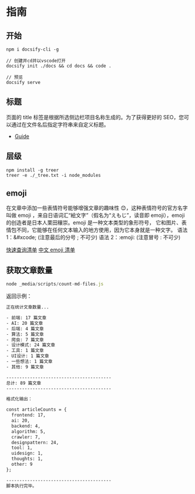 # 指南

## 开始

```shell
npm i docsify-cli -g

// 创建并cd并以vscode打开
docsify init ./docs && cd docs && code .

// 预览
docsify serve
```

## 标题

页面的 title 标签是根据所选侧边栏项目名称生成的。为了获得更好的 SEO，您可以通过在文件名后指定字符串来自定义标题。

- [Guide](guide.md "The greatest guide in the world")

## 层级

```shell
npm install -g treer
treer -e ./_tree.txt -i node_modules
```

## emoji

在文章中添加一些表情符号能够增强文章的趣味性 😊，这种表情符号的官方名字叫做 emoji ，来自日语词汇“絵文字”（假名为“えもじ”，读音即 emoji），emoji 的创造者是日本人栗田穰崇。emoji 是一种文本类型的象形符号， 它和图片、表情包不同，它能够在任何文本输入的地方使用，因为它本身就是一种文字。
语法 1：&#xcode; (注意最后的分号 ; 不可少)
语法 2：:emoji: (注意冒号 : 不可少)

[快速查询清单](https://www.webfx.com/tools/emoji-cheat-sheet/)
[中文 emoji 清单](https://www.emojiall.com/zh-hans)

## 获取文章数量

```js
node _media/scripts/count-md-files.js
```

返回示例：

```txt
正在统计文章数量...

- 前端: 17 篇文章
- AI: 20 篇文章
- 后端: 4 篇文章
- 算法: 5 篇文章
- 爬虫: 7 篇文章
- 设计模式: 24 篇文章
- 工具: 1 篇文章
- UI设计: 1 篇文章
- 一些想法: 1 篇文章
- 其他: 9 篇文章

----------------------------------------
总计: 89 篇文章
----------------------------------------

格式化输出：

const articleCounts = {
  frontend: 17,
  ai: 20,
  backend: 4,
  algorithm: 5,
  crawler: 7,
  designpattern: 24,
  tool: 1,
  uidesign: 1,
  thoughts: 1,
  other: 9
};

----------------------------------------
脚本执行完毕。
```
